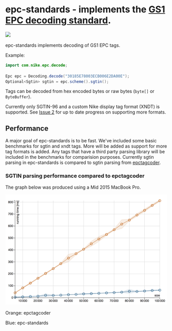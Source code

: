 # epc-standards - implements the [GS1 EPC decoding standard](https://www.gs1.org/sites/default/files/docs/epc/GS1_EPC_TDS_i1_11.pdf).

[![][license img]][license]

epc-standards implements decoding of GS1 EPC tags.

Example:

``` java
import com.nike.epc.decode;

Epc epc = Decoding.decode("30185E78003ECB006E2DA00E");
Optional<Sgtin> sgtin = epc.scheme().sgtin();
```

Tags can be decoded from hex encoded bytes or raw bytes (`byte[]` or `ByteBuffer`).

Currently only SGTIN-96 and a custom Nike display tag format (XNDT) is supported. See [Issue 2](https://github.com/Nike-Inc/epc-standards/issues/2) for up to date progress on supporting more formats.

## Performance

A major goal of epc-standards is to be fast. We've included some basic benchmarks for sgtin and xndt tags. More will be added as support for more tag formats is added. Any tags that have a third party parsing library will be included in the benchmarks for comparision purposes. Currently sgtin parsing in epc-standards is compared to sgtin parsing from [epctagcoder](https://github.com/jlcout/epctagcoder).

### SGTIN parsing performance compared to epctagcoder

The graph below was produced using a Mid 2015 MacBook Pro.

![benchmark][benchmark img]

Orange: epctagcoder

Blue: epc-standards

[license]:LICENSE
[license img]:https://img.shields.io/badge/License-Apache%202-blue.svg
[benchmark img]:benchmark.png
